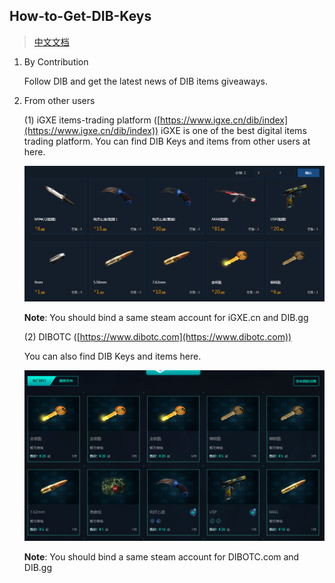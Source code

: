 ## How-to-Get-DIB-Keys

> [中文文档](./README_ZH.md)

1. By Contribution

   Follow DIB and get the latest news of DIB items giveaways.

2. From other users

   (1) iGXE items-trading platform ([https://www.igxe.cn/dib/index](https://www.igxe.cn/dib/index)) iGXE is one of the best digital items trading platform. You can find DIB Keys and items from other users at here.

   ![1.png](./images/1.png)

   **Note**: You should bind a same steam account for iGXE.cn and DIB.gg

   (2) DIBOTC ([https://www.dibotc.com](https://www.dibotc.com))

   You can also find DIB Keys and items here.

   ![2.png](./images/2.png)

   **Note**: You should bind a same steam account for DIBOTC.com and DIB.gg
